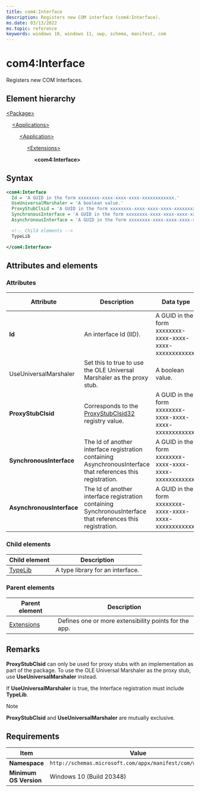 ```yaml
---
title: com4:Interface
description: Registers new COM interface (com4:Interface).
ms.date: 03/13/2022
ms.topic: reference
keywords: windows 10, windows 11, uwp, schema, manifest, com
---
```


# com4:Interface

Registers new COM Interfaces.

## Element hierarchy

[\<Package\>](element-package.md)

&nbsp;&nbsp;&nbsp;&nbsp;[\<Applications\>](element-applications.md)

&nbsp;&nbsp;&nbsp;&nbsp; &nbsp;&nbsp;&nbsp;&nbsp;[\<Application\>](element-application.md)

&nbsp;&nbsp;&nbsp;&nbsp; &nbsp;&nbsp;&nbsp;&nbsp; &nbsp;&nbsp;&nbsp;&nbsp;[\<Extensions\>](element-1-extensions.md)

&nbsp;&nbsp;&nbsp;&nbsp; &nbsp;&nbsp;&nbsp;&nbsp; &nbsp;&nbsp;&nbsp;&nbsp; &nbsp;&nbsp;&nbsp;&nbsp;**\<com4:Interface\>**

## Syntax

```xml
<com4:Interface
  Id = 'A GUID in the form xxxxxxxx-xxxx-xxxx-xxxx-xxxxxxxxxxxx.'
  UseUniversalMarshaler = 'A boolean value.'
  ProxyStubClsid = 'A GUID in the form xxxxxxxx-xxxx-xxxx-xxxx-xxxxxxxxxxxx.'
  SynchronousInterface = 'A GUID in the form xxxxxxxx-xxxx-xxxx-xxxx-xxxxxxxxxxxx.'
  AsynchronousInterface = 'A GUID in the form xxxxxxxx-xxxx-xxxx-xxxx-xxxxxxxxxxxx.' >

  <!-- Child elements -->
  TypeLib

</com4:Interface>
```

## Attributes and elements

### Attributes

| Attribute | Description | Data type | Required | Default value |
|-|-|-|-|-|
| **Id** | An interface Id (IID). | A GUID in the form xxxxxxxx-xxxx-xxxx-xxxx-xxxxxxxxxxxx. | Yes |
| UseUniversalMarshaler | Set this to true to use the OLE Universal Marshaler as the proxy stub. | A boolean value. | Yes |  |
| **ProxyStubClsid** | Corresponds to the [ProxyStubClsid32](/windows/win32/com/proxystubclsid32) registry value. | A GUID in the form xxxxxxxx-xxxx-xxxx-xxxx-xxxxxxxxxxxx. | Yes |  |
| **SynchronousInterface** | The Id of another interface registration containing AsynchronousInterface that references this registration. | A GUID in the form xxxxxxxx-xxxx-xxxx-xxxx-xxxxxxxxxxxx. | Yes |  |
| **AsynchronousInterface** | The Id of another interface registration containing SynchronousInterface that references this registration. | A GUID in the form xxxxxxxx-xxxx-xxxx-xxxx-xxxxxxxxxxxx. | Yes |  |

### Child elements

| Child element | Description |
|-|-|
| [TypeLib](element-com4-interface-typelib.md) | A type library for an interface. |

### Parent elements

| Parent element | Description |
|-|-|
| [Extensions](element-1-extensions.md) | Defines one or more extensibility points for the app. |

## Remarks

**ProxyStubClsid** can only be used for proxy stubs with an implementation as part of the package. To use the OLE Universal Marshaler as the proxy stub, use **UseUniversalMarshaler** instead.

If **UseUniversalMarshaler** is true, the Interface registration must include **TypeLib**.

> [!NOTE]
> **ProxyStubClsid** and **UseUniversalMarshaler** are mutually exclusive.

## Requirements

| Item | Value |
|--|--|
| **Namespace** | `http://schemas.microsoft.com/appx/manifest/com/windows10/4` |
| **Minimum OS Version** | Windows 10 (Build 20348) |
